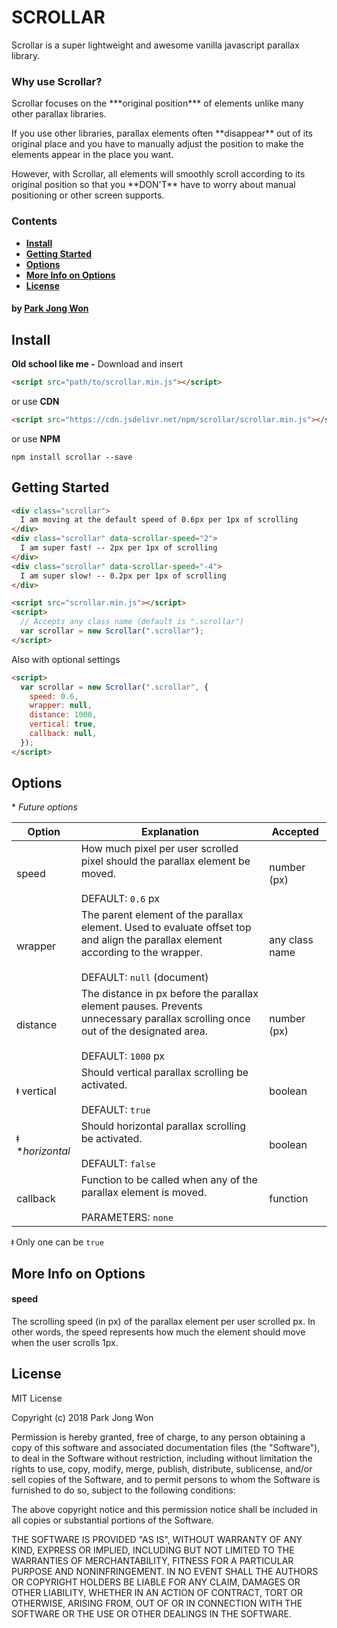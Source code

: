 # **SCROLLAR**
Scrollar is a super lightweight and awesome vanilla javascript parallax library.

### **Why use Scrollar?**
<p>Scrollar focuses on the ***original position*** of elements unlike many other parallax libraries.</p>
<p>If you use other libraries, parallax elements often **disappear** out of its original place and you have to manually adjust the position to make the elements appear in the place you want.</p>
<p>However, with Scrollar, all elements will smoothly scroll according to its original position so that you **DON'T** have to worry about manual positioning or other screen supports.</p>

### **Contents**
- **[Install](#install)**
- **[Getting Started](#getting-started)**
- **[Options](#options)**
- **[More Info on Options](#more-info-on-options)**
- **[License](#license)**
<!-- - **[Development](#development)** -->

#### **by [Park Jong Won](https://parkjongwon.com)**

## **Install**
**Old school like me -** Download and insert
```html
<script src="path/to/scrollar.min.js"></script>
```

or use **CDN**
```html
<script src="https://cdn.jsdelivr.net/npm/scrollar/scrollar.min.js"></script>
```

or use **NPM**
```
npm install scrollar --save
```

## **Getting Started**
```html
<div class="scrollar">
  I am moving at the default speed of 0.6px per 1px of scrolling
</div>
<div class="scrollar" data-scrollar-speed="2">
  I am super fast! -- 2px per 1px of scrolling
</div>
<div class="scrollar" data-scrollar-speed="-4">
  I am super slow! -- 0.2px per 1px of scrolling
</div>

<script src="scrollar.min.js"></script>
<script>
  // Accepts any class name (default is ".scrollar")
  var scrollar = new Scrollar(".scrollar");
</script>
```
Also with optional settings
```html
<script>
  var scrollar = new Scrollar(".scrollar", {
    speed: 0.6,
    wrapper: null,
    distance: 1000,
    vertical: true,
    callback: null,
  });
</script>
```

## **Options**
\* *Future options*

Option | Explanation | Accepted
--- | --- | ---
speed | How much pixel per user scrolled pixel should the parallax element be moved.<br><br>DEFAULT: `0.6` px | number (px)
wrapper | The parent element of the parallax element. Used to evaluate offset top and align the parallax element according to the wrapper.<br><br>DEFAULT: `null` (document) | any class name
distance | The distance in px before the parallax element pauses. Prevents unnecessary parallax scrolling once out of the designated area. <br><br>DEFAULT: `1000` px | number (px)
&#x01C2; vertical | Should vertical parallax scrolling be activated.<br><br>DEFAULT: `true` | boolean
&#x01C2; \**horizontal* | Should horizontal parallax scrolling be activated.<br><br>DEFAULT: `false` | boolean
callback | Function to be called when any of the parallax element is moved.<br><br>PARAMETERS: `none` | function

&#x01C2; Only one can be `true`

## **More Info on Options**
#### **speed**
The scrolling speed (in px) of the parallax element per user scrolled px. In other words, the speed represents how much the element should move when the user scrolls 1px.

<!-- #### **wrapper** -->


<!-- ## **Development**

1. Open demo.html
2. Make code changes & refresh browser
3. Once done, fix lint issues with [jshint](https://jshint.com/)
4. Use [Google Closure Compiler](http://closure-compiler.appspot.com/home) to minify
5. Cheers! :cocktail: :beers: :wine_glass: -->

## **License**
MIT License

Copyright (c) 2018 Park Jong Won

Permission is hereby granted, free of charge, to any person obtaining a copy
of this software and associated documentation files (the "Software"), to deal
in the Software without restriction, including without limitation the rights
to use, copy, modify, merge, publish, distribute, sublicense, and/or sell
copies of the Software, and to permit persons to whom the Software is
furnished to do so, subject to the following conditions:

The above copyright notice and this permission notice shall be included in all
copies or substantial portions of the Software.

THE SOFTWARE IS PROVIDED "AS IS", WITHOUT WARRANTY OF ANY KIND, EXPRESS OR
IMPLIED, INCLUDING BUT NOT LIMITED TO THE WARRANTIES OF MERCHANTABILITY,
FITNESS FOR A PARTICULAR PURPOSE AND NONINFRINGEMENT. IN NO EVENT SHALL THE
AUTHORS OR COPYRIGHT HOLDERS BE LIABLE FOR ANY CLAIM, DAMAGES OR OTHER
LIABILITY, WHETHER IN AN ACTION OF CONTRACT, TORT OR OTHERWISE, ARISING FROM,
OUT OF OR IN CONNECTION WITH THE SOFTWARE OR THE USE OR OTHER DEALINGS IN THE
SOFTWARE.
